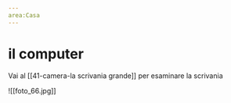 ```yaml
---
area:Casa
---
```

# il computer

Vai al [[41-camera-la scrivania grande]] per esaminare la scrivania

![[foto_66.jpg]]